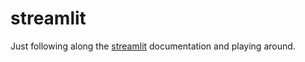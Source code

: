 # streamlit

Just following along the [streamlit](https://docs.streamlit.io/en/stable/getting_started.html)
documentation and playing around.
